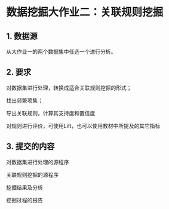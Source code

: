 # 数据挖掘大作业二：关联规则挖掘


## 1. 数据源

从大作业一的两个数据集中任选一个进行分析。

## 2. 要求

对数据集进行处理，转换成适合关联规则挖掘的形式；

找出频繁项集；

导出关联规则，计算其支持度和置信度

对规则进行评价，可使用Lift，也可以使用教材中所提及的其它指标

## 3. 提交的内容

对数据集进行处理的源程序

关联规则挖掘的源程序

挖掘结果及分析

挖掘过程的报告
